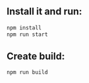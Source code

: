 ## Install it and run:

```bash
npm install
npm run start
```

## Create build:

```bash
npm run build
```
